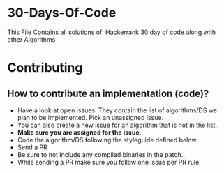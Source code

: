 # 30-Days-Of-Code
This File Contains all solutions of: Hackerrank 30 day of code along with other Algorithms

# Contributing

## How to contribute an implementation (code)?
* Have a look at open issues. They contain the list of algorithms/DS we plan to be implemented. Pick an unassigned issue.
* You can also create a new issue for an algorithm that is not in the list.
* **Make sure you are assigned for the issue.**
* Code the algorithm/DS following the styleguide defined below.
* Send a PR
* Be sure to not include any compiled binaries in the patch.
* While sending a PR make sure you follow one issue per PR rule.
